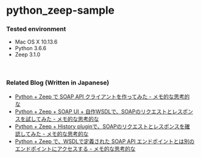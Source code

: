# python_zeep-sample

### Tested environment

- Mac OS X 10.13.6
- Python 3.6.6
- Zeep 3.1.0

　  
### Related Blog (Written in Japanese)

- [Python + Zeep で SOAP API クライアントを作ってみた - メモ的な思考的な](http://thinkami.hatenablog.com/entry/2018/11/02/230458)
- [Python + Zeep + SOAP UI + 自作WSDLで、SOAPのリクエストとレスポンスを試してみた - メモ的な思考的な](http://thinkami.hatenablog.com/entry/2018/11/04/180148)
- [Python + Zeep + History pluginで、SOAPのリクエストとレスポンスを確認してみた - メモ的な思考的な](http://thinkami.hatenablog.com/entry/2018/11/05/061408)
- [Python + Zeep で、WSDLで定義された SOAP API エンドポイントとは別のエンドポイントにアクセスする - メモ的な思考的な](http://thinkami.hatenablog.com/entry/2018/12/01/213610)